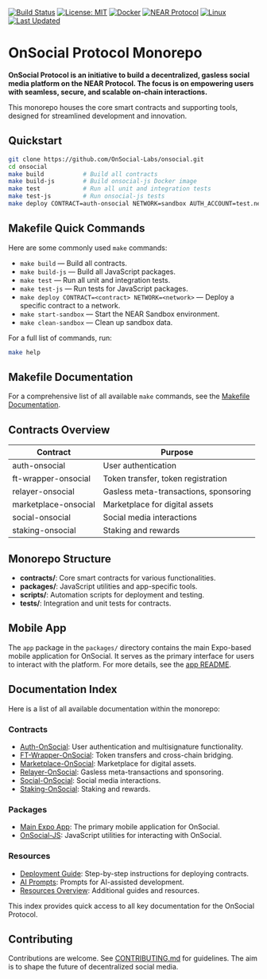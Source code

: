 [![Build Status](https://github.com/OnSocial-Labs/onsocial-protocol/actions/workflows/ci.yml/badge.svg)](https://github.com/OnSocial-Labs/onsocial-protocol/actions)
[![License: MIT](https://img.shields.io/badge/License-MIT-yellow.svg)](LICENSE.md)
[![Docker](https://img.shields.io/badge/docker-ready-blue)](docker/Dockerfile.builder)
[![NEAR Protocol](https://img.shields.io/badge/NEAR%20Protocol-Mainnet-blueviolet)](https://near.org)
[![Linux](https://img.shields.io/badge/OS-Linux-green)](https://www.kernel.org/)
[![Last Updated](https://img.shields.io/badge/Last%20Updated-May%2018,%202025-blue)](README.md)

# OnSocial Protocol Monorepo

**OnSocial Protocol is an initiative to build a decentralized, gasless social media platform on the NEAR Protocol. The focus is on empowering users with seamless, secure, and scalable on-chain interactions.**

This monorepo houses the core smart contracts and supporting tools, designed for streamlined development and innovation.

## Quickstart

```bash
git clone https://github.com/OnSocial-Labs/onsocial.git
cd onsocial
make build           # Build all contracts
make build-js        # Build onsocial-js Docker image
make test            # Run all unit and integration tests
make test-js         # Run onsocial-js tests
make deploy CONTRACT=auth-onsocial NETWORK=sandbox AUTH_ACCOUNT=test.near
```

## Makefile Quick Commands

Here are some commonly used `make` commands:

- `make build` — Build all contracts.
- `make build-js` — Build all JavaScript packages.
- `make test` — Run all unit and integration tests.
- `make test-js` — Run tests for JavaScript packages.
- `make deploy CONTRACT=<contract> NETWORK=<network>` — Deploy a specific contract to a network.
- `make start-sandbox` — Start the NEAR Sandbox environment.
- `make clean-sandbox` — Clean up sandbox data.

For a full list of commands, run:

```bash
make help
```

## Makefile Documentation

For a comprehensive list of all available `make` commands, see the [Makefile Documentation](Makefile.md).

## Contracts Overview

| Contract              | Purpose                               |
| --------------------- | ------------------------------------- |
| auth-onsocial         | User authentication                   |
| ft-wrapper-onsocial   | Token transfer, token registration    |
| relayer-onsocial      | Gasless meta-transactions, sponsoring |
| marketplace-onsocial  | Marketplace for digital assets        |
| social-onsocial       | Social media interactions             |
| staking-onsocial      | Staking and rewards                   |

## Monorepo Structure

- **contracts/**: Core smart contracts for various functionalities.
- **packages/**: JavaScript utilities and app-specific tools.
- **scripts/**: Automation scripts for deployment and testing.
- **tests/**: Integration and unit tests for contracts.

## Mobile App

The `app` package in the `packages/` directory contains the main Expo-based mobile application for OnSocial. It serves as the primary interface for users to interact with the platform. For more details, see the [app README](packages/app/README.md).

## Documentation Index

Here is a list of all available documentation within the monorepo:

### Contracts
- [Auth-OnSocial](contracts/auth-onsocial/README.md): User authentication and multisignature functionality.
- [FT-Wrapper-OnSocial](contracts/ft-wrapper-onsocial/README.md): Token transfers and cross-chain bridging.
- [Marketplace-OnSocial](contracts/marketplace-onsocial/README.md): Marketplace for digital assets.
- [Relayer-OnSocial](contracts/relayer-onsocial/README.md): Gasless meta-transactions and sponsoring.
- [Social-OnSocial](contracts/social-onsocial/README.md): Social media interactions.
- [Staking-OnSocial](contracts/staking-onsocial/README.md): Staking and rewards.

### Packages
- [Main Expo App](packages/app/README.md): The primary mobile application for OnSocial.
- [OnSocial-JS](packages/onsocial-js/README.md): JavaScript utilities for interacting with OnSocial.

### Resources
- [Deployment Guide](Resources/deployment-guide.md): Step-by-step instructions for deploying contracts.
- [AI Prompts](Resources/ai-prompts.md): Prompts for AI-assisted development.
- [Resources Overview](Resources/README.md): Additional guides and resources.

This index provides quick access to all key documentation for the OnSocial Protocol.

## Contributing

Contributions are welcome. See [CONTRIBUTING.md](CONTRIBUTING.md) for guidelines. The aim is to shape the future of decentralized social media.
